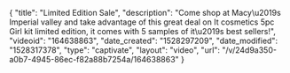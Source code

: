 {
    "title": "Limited Edition Sale",
    "description": "Come shop at Macy\u2019s Imperial valley and take advantage of this great deal on It cosmetics 5pc Girl kit limited edition, it comes with 5 samples of it\u2019s best sellers!",
    "videoid": "164638863",
    "date_created": "1528297209",
    "date_modified": "1528317378",
    "type": "captivate",
    "layout": "video",
    "url": "\/v\/24d9a350-a0b7-4945-86ec-f82a88b7254a\/164638863"
}